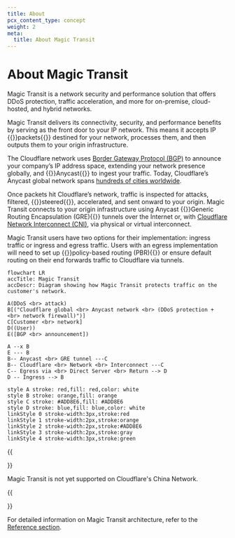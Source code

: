 ```yaml
---
title: About
pcx_content_type: concept
weight: 2
meta:
  title: About Magic Transit
---
```


# About Magic Transit

Magic Transit is a network security and performance solution that offers DDoS protection, traffic acceleration, and more for on-premise, cloud-hosted, and hybrid networks.

Magic Transit delivers its connectivity, security, and performance benefits by serving as the front door to your IP network. This means it accepts IP {{<glossary-tooltip term_id="data packet">}}packets{{</glossary-tooltip>}} destined for your network, processes them, and then outputs them to your origin infrastructure.

The Cloudflare network uses [Border Gateway Protocol (BGP)](https://www.cloudflare.com/learning/security/glossary/what-is-bgp/) to announce your company’s IP address space, extending your network presence globally, and {{<glossary-tooltip term_id="anycast" link="https://www.cloudflare.com/learning/cdn/glossary/anycast-network/">}}Anycast{{</glossary-tooltip>}} to ingest your traffic. Today, Cloudflare’s Anycast global network spans [hundreds of cities worldwide](https://www.cloudflare.com/network/).

Once packets hit Cloudflare’s network, traffic is inspected for attacks, filtered, {{<glossary-tooltip term_id="traffic steering">}}steered{{</glossary-tooltip>}}, accelerated, and sent onward to your origin. Magic Transit connects to your origin infrastructure using Anycast {{<glossary-tooltip term_id="GRE tunnel">}}Generic Routing Encapsulation (GRE){{</glossary-tooltip>}} tunnels over the Internet or, with [Cloudflare Network Interconnect (CNI)](/network-interconnect/), via physical or virtual interconnect.

Magic Transit users have two options for their implementation: ingress traffic or ingress and egress traffic. Users with an egress implementation will need to set up {{<glossary-tooltip term_id="policy-based routing">}}policy-based routing (PBR){{</glossary-tooltip>}} or ensure default routing on their end forwards traffic to Cloudflare via tunnels.

```mermaid
flowchart LR
accTitle: Magic Transit
accDescr: Diagram showing how Magic Transit protects traffic on the customer's network.

A(DDoS <br> attack)
B[("Cloudflare global <br> Anycast network <br> (DDoS protection + <br> network firewall)")]
C[Customer <br> network]
D((User))
E([BGP <br> announcement])

A --x B
E --- B
B-- Anycast <br> GRE tunnel ---C
B-- Cloudflare <br> Network <br> Interconnect ---C
C-- Egress via <br> Direct Server <br> Return --> D
D -- Ingress --> B

style A stroke: red,fill: red,color: white
style B stroke: orange,fill: orange
style C stroke: #ADD8E6,fill: #ADD8E6
style D stroke: blue,fill: blue,color: white
linkStyle 0 stroke-width:3px,stroke:red
linkStyle 1 stroke-width:2px,stroke:orange
linkStyle 2 stroke-width:2px,stroke:#ADD8E6
linkStyle 3 stroke-width:2px,stroke:gray
linkStyle 4 stroke-width:3px,stroke:green
```

{{<Aside type="note">}}

Magic Transit is not yet supported on Cloudflare's China Network.

{{</Aside>}}

For detailed information on Magic Transit architecture, refer to the [Reference section](/magic-transit/reference/).